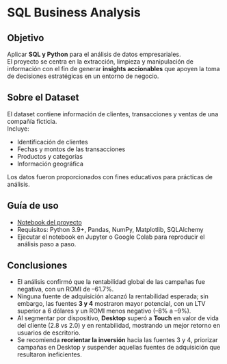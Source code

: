# SQL Business Analysis  

## Objetivo  
Aplicar **SQL y Python** para el análisis de datos empresariales.  
El proyecto se centra en la extracción, limpieza y manipulación de información con el fin de generar **insights accionables** que apoyen la toma de decisiones estratégicas en un entorno de negocio.  

## Sobre el Dataset  
El dataset contiene información de clientes, transacciones y ventas de una compañía ficticia.  
Incluye:  
- Identificación de clientes  
- Fechas y montos de las transacciones  
- Productos y categorías  
- Información geográfica  

Los datos fueron proporcionados con fines educativos para prácticas de análisis.  
 
## Guía de uso  
- [Notebook del proyecto](notebook_sprint_9.ipynb)  
- Requisitos: Python 3.9+, Pandas, NumPy, Matplotlib, SQLAlchemy 
- Ejecutar el notebook en Jupyter o Google Colab para reproducir el análisis paso a paso.  

## Conclusiones  
- El análisis confirmó que la rentabilidad global de las campañas fue negativa, con un ROMI de –61.7%.  
- Ninguna fuente de adquisición alcanzó la rentabilidad esperada; sin embargo, las fuentes **3 y 4** mostraron mayor potencial, con un LTV superior a 6 dólares y un ROMI menos negativo (–8% a –9%).  
- Al segmentar por dispositivo, **Desktop** superó a **Touch** en valor de vida del cliente (2.8 vs 2.0) y en rentabilidad, mostrando un mejor retorno en usuarios de escritorio.  
- Se recomienda **reorientar la inversión** hacia las fuentes 3 y 4, priorizar campañas en Desktop y suspender aquellas fuentes de adquisición que resultaron ineficientes.
